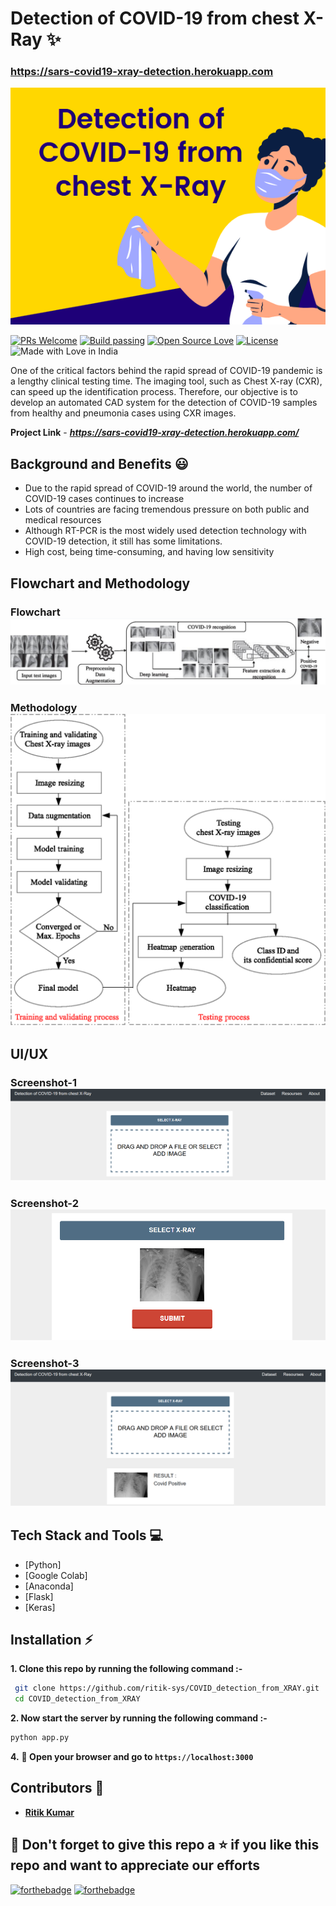 # Detection of COVID-19 from chest X-Ray ✨
### https://sars-covid19-xray-detection.herokuapp.com

![enter image description here](https://raw.githubusercontent.com/ritik-sys/COVID_detection_from_XRAY/main/img5.png)

[![PRs Welcome](https://img.shields.io/badge/PRs-welcome-brightgreen.svg?style=flat-square)](https://sars-covid19-xray-detection.herokuapp.com/)&nbsp;[![Build passing](https://img.shields.io/badge/Build-Passing-brightgreen.svg?style=flat-square)](https://sars-covid19-xray-detection.herokuapp.com/)&nbsp;[![Open Source Love](https://badges.frapsoft.com/os/v1/open-source.svg?v=102)](https://foodeazy.herokuapp.com/)&nbsp;[![License](https://img.shields.io/badge/license-MIT-brightgreen)](https://sars-covid19-xray-detection.herokuapp.com/)&nbsp;![Made with Love in India](https://madewithlove.org.in/badge.svg)

One of the critical factors behind the rapid spread of COVID-19 pandemic is a lengthy clinical testing time. The imaging tool, such as Chest X-ray (CXR), can speed up the identification process. Therefore, our objective is to develop an automated CAD system for the detection of COVID-19 samples from healthy and pneumonia cases using CXR images.

**Project Link** - ***https://sars-covid19-xray-detection.herokuapp.com/***


## Background and Benefits 😃
 - Due to the rapid spread of COVID-19 around the world, the number of COVID-19 cases continues to increase
 - Lots of countries are facing tremendous pressure on both public and medical resources
 - Although RT-PCR is the most widely used detection technology with COVID-19 detection, it still has some limitations.
 - High cost, being time-consuming, and having low sensitivity


 ## Flowchart and Methodology
 ### Flowchart![enter image description here](https://raw.githubusercontent.com/ritik-sys/COVID_detection_from_XRAY/main/img6.jpeg)
 ### Methodology![enter image description here](https://raw.githubusercontent.com/ritik-sys/COVID_detection_from_XRAY/main/img7.png)


 ## UI/UX
 ### Screenshot-1![enter image description here](https://raw.githubusercontent.com/ritik-sys/COVID_detection_from_XRAY/main/img2.png)
 ### Screenshot-2![enter image description here](https://raw.githubusercontent.com/ritik-sys/COVID_detection_from_XRAY/main/img3.png)
 ### Screenshot-3![enter image description here](https://raw.githubusercontent.com/ritik-sys/COVID_detection_from_XRAY/main/img4.png)


## Tech Stack and Tools 💻

 - [Python]
 - [Google Colab]
 - [Anaconda]
 - [Flask]
 - [Keras]




## Installation :zap:

 **1. Clone this repo by running the following command :-**
 ```bash
  git clone https://github.com/ritik-sys/COVID_detection_from_XRAY.git
  cd COVID_detection_from_XRAY
 ```
 
 **2. Now start the  server  by running the following command :-**
 ```bash
 python app.py
 ```
 
 **4.** **🎉  Open your browser and go to  `https://localhost:3000`**
 
## Contributors 🤝
 - [**Ritik Kumar**](https://github.com/ritik-sys)  

 
 
## 🤩 Don't forget to give this repo a ⭐ if you like this repo and want to appreciate our efforts
 

[![forthebadge](https://forthebadge.com/images/badges/built-with-love.svg)](https://forthebadge.com)
[![forthebadge](https://forthebadge.com/images/badges/built-by-developers.svg)](https://forthebadge.com)


